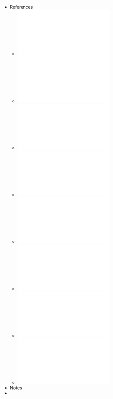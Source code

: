 - References
	- ![T10_Grafos_DFS.pdf](../assets/T10_Grafos_DFS_1736859578831_0.pdf)
	- ![T12_Ord_Topologica.pdf](../assets/T12_Ord_Topologica_1736859582045_0.pdf)
	- ![T12_SCCs.pdf](../assets/T12_SCCs_1736859595389_0.pdf)
	- ![T13_BFS.pdf](../assets/T13_BFS_1736859639547_0.pdf)
	- ![T14_CaminhosMaisCurtos_Dijkstra.pdf](../assets/T14_CaminhosMaisCurtos_Dijkstra_1736859643876_0.pdf)
	- ![T15_DAGs_BellmanFord.pdf](../assets/T15_DAGs_BellmanFord_1736859674945_0.pdf)
	- ![T16_FW_Johnson.pdf](../assets/T16_FW_Johnson_1736859678202_0.pdf)
	- ![T17_MSTs_Prim.pdf](../assets/T17_MSTs_Prim_1736859681930_0.pdf)
- Notes
-